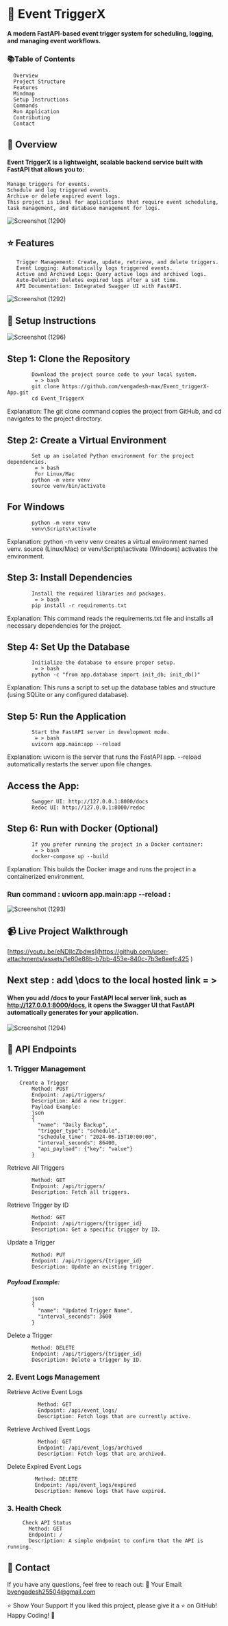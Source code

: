 # 🚀 Event TriggerX

#### A modern FastAPI-based event trigger system for scheduling, logging, and managing event workflows.
### 📚Table of Contents
      Overview
      Project Structure
      Features
      Mindmap
      Setup Instructions
      Commands
      Run Application
      Contributing
      Contact

## 📝 Overview
#### Event TriggerX is a lightweight, scalable backend service built with FastAPI that allows you to:

    Manage triggers for events.
    Schedule and log triggered events.
    Archive or delete expired event logs.
    This project is ideal for applications that require event scheduling, task management, and database management for logs.


![Screenshot (1290)](https://github.com/user-attachments/assets/ad87f6a9-bc3a-47f2-9e60-d8ad33298233)

## ⭐ Features
       Trigger Management: Create, update, retrieve, and delete triggers.
       Event Logging: Automatically logs triggered events.
       Active and Archived Logs: Query active logs and archived logs.
       Auto-Deletion: Deletes expired logs after a set time.
       API Documentation: Integrated Swagger UI with FastAPI.


![Screenshot (1292)](https://github.com/user-attachments/assets/026058fe-8733-44a1-ab82-f7af60975073)

## 🚀 Setup Instructions
![Screenshot (1296)](https://github.com/user-attachments/assets/fac07f0b-a1a5-4f02-b418-b3289948967a)


## Step 1: Clone the Repository
            Download the project source code to your local system.
             = > bash
            git clone https://github.com/vengadesh-max/Event_triggerX-App.git
            cd Event_TriggerX
Explanation: The git clone command copies the project from GitHub, and cd navigates to the project directory.
## Step 2: Create a Virtual Environment
            Set up an isolated Python environment for the project dependencies.
             = > bash
             For Linux/Mac
            python -m venv venv
            source venv/bin/activate

## For Windows
            python -m venv venv
            venv\Scripts\activate
Explanation:
python -m venv venv creates a virtual environment named venv.
source (Linux/Mac) or venv\Scripts\activate (Windows) activates the environment.
## Step 3: Install Dependencies
            Install the required libraries and packages.
             = > bash
            pip install -r requirements.txt
Explanation: This command reads the requirements.txt file and installs all necessary dependencies for the project.
## Step 4: Set Up the Database
            Initialize the database to ensure proper setup.
             = > bash
            python -c "from app.database import init_db; init_db()"
Explanation: This runs a script to set up the database tables and structure (using SQLite or any configured database).
## Step 5: Run the Application
            Start the FastAPI server in development mode.
             = > bash
            uvicorn app.main:app --reload
Explanation:
uvicorn is the server that runs the FastAPI app.
--reload automatically restarts the server upon file changes.
## Access the App:

            Swagger UI: http://127.0.0.1:8000/docs
            Redoc UI: http://127.0.0.1:8000/redoc
## Step 6: Run with Docker (Optional)
            If you prefer running the project in a Docker container:
             = > bash
            docker-compose up --build
Explanation: This builds the Docker image and runs the project in a containerized environment.

### Run command  : uvicorn app.main:app --reload :

![Screenshot (1293)](https://github.com/user-attachments/assets/303052ab-2891-4569-8b99-9776a1cd4401)

## 📹 Live Project Walkthrough
[https://youtu.be/eNDIlcZbdws](https://github.com/user-attachments/assets/1e80e88b-b7bb-453e-840c-7b3e8eefc425
)

## Next step : add \docs to the local hosted link = > 

#### When you add /docs to your FastAPI local server link, such as http://127.0.0.1:8000/docs, it opens the Swagger UI that FastAPI automatically generates for your application.
![Screenshot (1294)](https://github.com/user-attachments/assets/75729f8b-418a-4268-92a5-10eae698410a)



## 📌 API Endpoints
### 1. Trigger Management

        Create a Trigger
            Method: POST
            Endpoint: /api/triggers/
            Description: Add a new trigger.
            Payload Example:
            json
            {
              "name": "Daily Backup",
              "trigger_type": "schedule",
              "schedule_time": "2024-06-15T10:00:00",
              "interval_seconds": 86400,
              "api_payload": {"key": "value"}
            }
            
Retrieve All Triggers

            Method: GET
            Endpoint: /api/triggers/
            Description: Fetch all triggers.
            
Retrieve Trigger by ID

            Method: GET
            Endpoint: /api/triggers/{trigger_id}
            Description: Get a specific trigger by ID.
            
Update a Trigger

            Method: PUT
            Endpoint: /api/triggers/{trigger_id}
            Description: Update an existing trigger.
            
##### Payload Example:
            json
            {
              "name": "Updated Trigger Name",
              "interval_seconds": 3600
            }
            
Delete a Trigger

            Method: DELETE
            Endpoint: /api/triggers/{trigger_id}
            Description: Delete a trigger by ID.
            
### 2. Event Logs Management
 Retrieve Active Event Logs

              Method: GET
              Endpoint: /api/event_logs/
              Description: Fetch logs that are currently active.
              
  Retrieve Archived Event Logs

              Method: GET
              Endpoint: /api/event_logs/archived
              Description: Fetch logs that are archived.
              
  Delete Expired Event Logs

             Method: DELETE
             Endpoint: /api/event_logs/expired
             Description: Remove logs that have expired.
        
### 3. Health Check
         Check API Status
           Method: GET
           Endpoint: /
           Description: A simple endpoint to confirm that the API is running.

## 📧 Contact
If you have any questions, feel free to reach out:
📧 Your Email: bvengadesh25504@gmail.com

⭐ Show Your Support
If you liked this project, please give it a ⭐ on GitHub!
Happy Coding! 🚀
